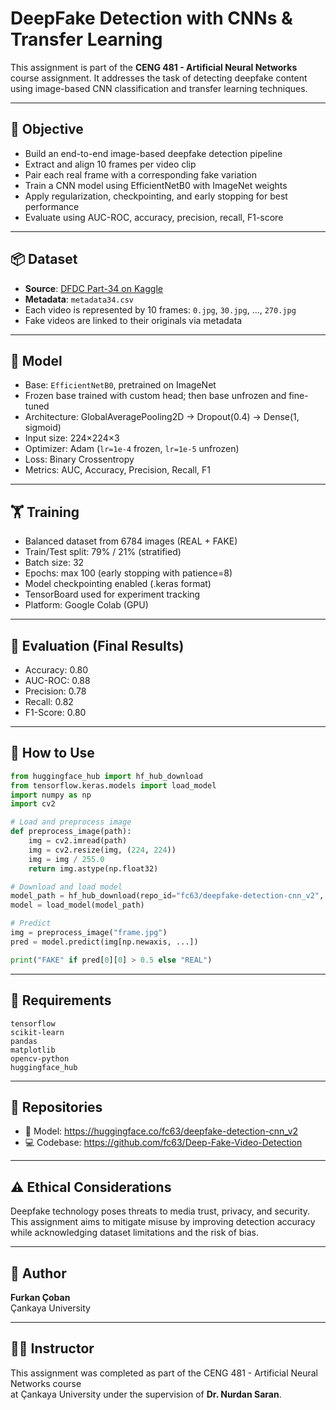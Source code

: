 ﻿
# DeepFake Detection with CNNs & Transfer Learning

This assignment is part of the **CENG 481 - Artificial Neural Networks** course assignment.
It addresses the task of detecting deepfake content using image-based CNN classification and transfer learning techniques.

---

## 🎯 Objective

- Build an end-to-end image-based deepfake detection pipeline
- Extract and align 10 frames per video clip
- Pair each real frame with a corresponding fake variation
- Train a CNN model using EfficientNetB0 with ImageNet weights
- Apply regularization, checkpointing, and early stopping for best performance
- Evaluate using AUC-ROC, accuracy, precision, recall, F1-score

---

## 📦 Dataset

- **Source**: [DFDC Part-34 on Kaggle](https://www.kaggle.com/datasets/greatgamedota/dfdc-part-34)
- **Metadata**: `metadata34.csv`
- Each video is represented by 10 frames: `0.jpg`, `30.jpg`, ..., `270.jpg`
- Fake videos are linked to their originals via metadata

---

## 🧠 Model

- Base: `EfficientNetB0`, pretrained on ImageNet
- Frozen base trained with custom head; then base unfrozen and fine-tuned
- Architecture: GlobalAveragePooling2D → Dropout(0.4) → Dense(1, sigmoid)
- Input size: 224×224×3
- Optimizer: Adam (`lr=1e-4` frozen, `lr=1e-5` unfrozen)
- Loss: Binary Crossentropy
- Metrics: AUC, Accuracy, Precision, Recall, F1

---

## 🏋️ Training

- Balanced dataset from 6784 images (REAL + FAKE)
- Train/Test split: 79% / 21% (stratified)
- Batch size: 32
- Epochs: max 100 (early stopping with patience=8)
- Model checkpointing enabled (.keras format)
- TensorBoard used for experiment tracking
- Platform: Google Colab (GPU)

---

## 🧪 Evaluation (Final Results)

- Accuracy: 0.80
- AUC-ROC: 0.88
- Precision: 0.78
- Recall: 0.82
- F1-Score: 0.80

---

## 💾 How to Use

```python
from huggingface_hub import hf_hub_download
from tensorflow.keras.models import load_model
import numpy as np
import cv2

# Load and preprocess image
def preprocess_image(path):
    img = cv2.imread(path)
    img = cv2.resize(img, (224, 224))
    img = img / 255.0
    return img.astype(np.float32)

# Download and load model
model_path = hf_hub_download(repo_id="fc63/deepfake-detection-cnn_v2", filename="best_model.keras")
model = load_model(model_path)

# Predict
img = preprocess_image("frame.jpg")
pred = model.predict(img[np.newaxis, ...])

print("FAKE" if pred[0][0] > 0.5 else "REAL")
```

---

## 📁 Requirements

```
tensorflow
scikit-learn
pandas
matplotlib
opencv-python
huggingface_hub
```

---

## 🔗 Repositories

- 🤗 Model: https://huggingface.co/fc63/deepfake-detection-cnn_v2
- 💻 Codebase: https://github.com/fc63/Deep-Fake-Video-Detection

---

## ⚠️ Ethical Considerations

Deepfake technology poses threats to media trust, privacy, and security. This assignment aims to mitigate misuse by improving detection accuracy while acknowledging dataset limitations and the risk of bias.

---

## 👤 Author

**Furkan Çoban**  
Çankaya University

---

## 🧑‍🏫 Instructor

This assignment was completed as part of the CENG 481 - Artificial Neural Networks course  
at Çankaya University under the supervision of **Dr. Nurdan Saran**.
